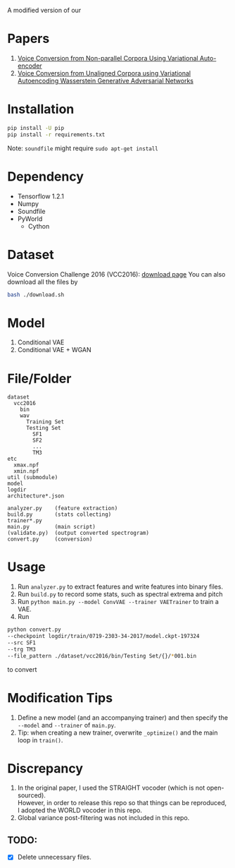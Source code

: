 A modified version of our

# Papers
1. [Voice Conversion from Non-parallel Corpora Using Variational Auto-encoder](https://arxiv.org/abs/1610.04019)  
2. [Voice Conversion from Unaligned Corpora using Variational Autoencoding Wasserstein Generative Adversarial Networks](https://arxiv.org/abs/1704.00849)


# Installation
```bash
pip install -U pip
pip install -r requirements.txt
```

Note: `soundfile` might require `sudo apt-get install`


# Dependency
- Tensorflow 1.2.1
- Numpy
- Soundfile
- PyWorld
  - Cython


# Dataset
Voice Conversion Challenge 2016 (VCC2016): [download page](http://datashare.is.ed.ac.uk/handle/10283/2042)
You can also download all the files by 
```bash
bash ./download.sh
```

# Model
1. Conditional VAE
2. Conditional VAE + WGAN


# File/Folder
```
dataset
  vcc2016
    bin
    wav
      Training Set
      Testing Set
        SF1
        SF2
        ...
        TM3
etc
  xmax.npf
  xmin.npf
util (submodule)
model
logdir
architecture*.json

analyzer.py    (feature extraction)
build.py       (stats collecting)
trainer*.py
main.py        (main script)
(validate.py)  (output converted spectrogram) 
convert.py     (conversion)
```

# Usage
1. Run `analyzer.py` to extract features and write features into binary files.  
2. Run `build.py` to record some stats, such as spectral extrema and pitch
3. Run `python main.py --model ConvVAE --trainer VAETrainer` to train a VAE.
4. Run  
```bash
python convert.py 
--checkpoint logdir/train/0719-2303-34-2017/model.ckpt-197324 
--src SF1 
--trg TM3 
--file_pattern ./dataset/vcc2016/bin/Testing Set/{}/*001.bin
``` 
to convert

# Modification Tips
1. Define a new model (and an accompanying trainer) and then specify the `--model` and `--trainer` of `main.py`.  
2. Tip: when creating a new trainer, overwrite `_optimize()` and the main loop in `train()`.


# Discrepancy
1. In the original paper, I used the STRAIGHT vocoder (which is not open-sourced).  
   However, in order to release this repo so that things can be reproduced,  
   I adopted the WORLD vocoder in this repo.
2. Global variance post-filtering was not included in this repo.


## TODO:
- [x] Delete unnecessary files.
